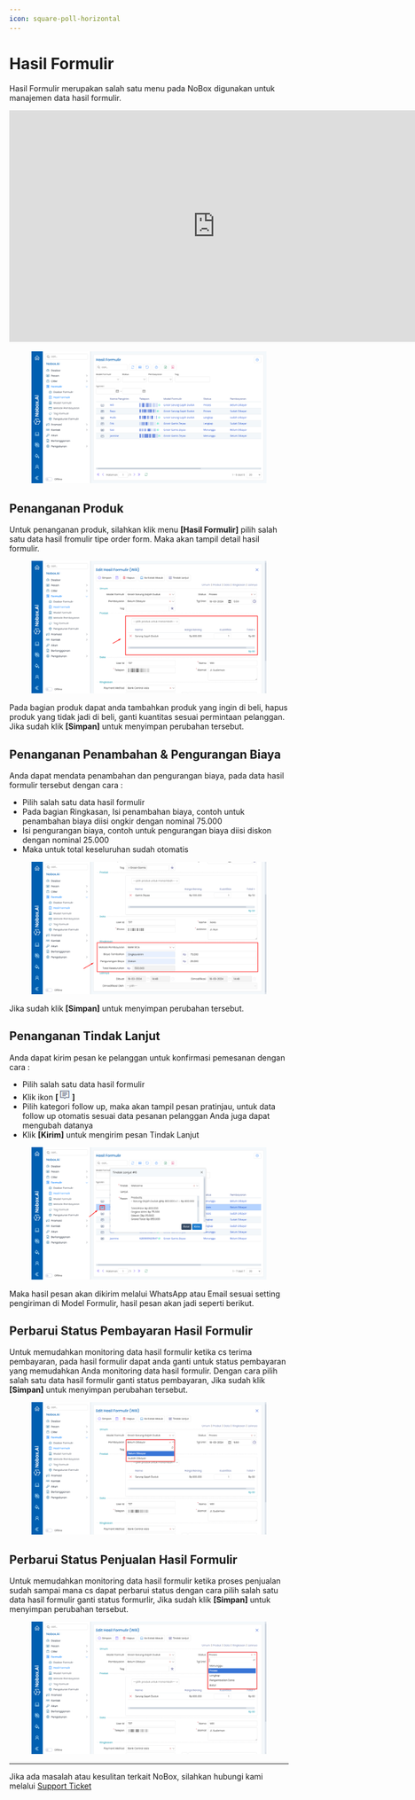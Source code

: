 ```yaml
---
icon: square-poll-horizontal
---
```


# <i class="fa-regular fa-check-square"></i> Hasil Formulir

Hasil Formulir merupakan salah satu menu pada NoBox digunakan untuk manajemen data hasil formulir.


<iframe width="742" height="418" src="https://www.youtube.com/embed/zbxed-OODf0" title="Pengenalan Tampilan NoBox" frameborder="0" allow="accelerometer; autoplay; clipboard-write; encrypted-media; gyroscope; picture-in-picture; web-share" referrerpolicy="strict-origin-when-cross-origin" allowfullscreen></iframe>


<figure><img src="../../.gitbook/assets/Hasil Formulir.png" alt=""><figcaption></figcaption></figure>

## **Penanganan Produk**

Untuk penanganan produk, silahkan klik menu **\[Hasil Formulir]** pilih salah satu data hasil fromulir tipe order form. Maka akan tampil detail hasil formulir.

<figure><img src="../../.gitbook/assets/Penanganan Produk.png" alt=""><figcaption></figcaption></figure>

Pada bagian produk dapat anda tambahkan produk yang ingin di beli, hapus produk yang tidak jadi di beli, ganti kuantitas sesuai permintaan pelanggan. Jika sudah klik **\[Simpan]** untuk menyimpan perubahan tersebut.

## **Penanganan Penambahan & Pengurangan Biaya**

Anda dapat mendata penambahan dan pengurangan biaya, pada data hasil formulir tersebut dengan cara :&#x20;

* Pilih salah satu data hasil formulir
* Pada bagian Ringkasan, Isi penambahan biaya, contoh untuk penambahan biaya diisi ongkir dengan nominal 75.000
* Isi pengurangan biaya, contoh untuk pengurangan biaya diisi diskon dengan nominal 25.000
* Maka untuk total keseluruhan sudah otomatis

<figure><img src="../../.gitbook/assets/Penanganan Ringkasan.png" alt=""><figcaption></figcaption></figure>

Jika sudah klik **\[Simpan]** untuk menyimpan perubahan tersebut.

## **Penanganan Tindak Lanjut**

Anda dapat kirim pesan ke pelanggan untuk konfirmasi pemesanan dengan cara :

* Pilih salah satu data hasil formulir
* Klik ikon **\[**![](<../../.gitbook/assets/follow up.png>)**]**
* Pilih kategori follow up, maka akan tampil pesan pratinjau, untuk data follow up otomatis sesuai data pesanan pelanggan Anda juga dapat mengubah datanya
* Klik **\[Kirim]** untuk mengirim pesan Tindak Lanjut

<figure><img src="../../.gitbook/assets/Penanganan Tindak Lanjut.png" alt=""><figcaption></figcaption></figure>

Maka hasil pesan akan dikirim melalui WhatsApp atau Email sesuai setting pengiriman di Model Formulir, hasil pesan akan jadi seperti berikut.

## **Perbarui Status Pembayaran Hasil Formulir**

Untuk memudahkan monitoring data hasil formulir ketika cs terima pembayaran, pada hasil formulir dapat anda ganti untuk status pembayaran yang memudahkan Anda monitoring data hasil formulir. Dengan cara pilih salah satu data hasil formulir ganti status pembayaran, Jika sudah klik **\[Simpan]** untuk menyimpan perubahan tersebut.

<figure><img src="../../.gitbook/assets/Penanganan Status Pembayaran.png" alt=""><figcaption></figcaption></figure>

## **Perbarui Status Penjualan Hasil Formulir**

Untuk memudahkan monitoring data hasil formulir ketika proses penjualan sudah sampai mana cs dapat perbarui status dengan cara pilih salah satu data hasil formulir ganti status formurlir, Jika sudah klik **\[Simpan]** untuk menyimpan perubahan tersebut.

<figure><img src="../../.gitbook/assets/Penanganan Status Penjualan.png" alt=""><figcaption></figcaption></figure>

***

Jika ada masalah atau kesulitan terkait NoBox, silahkan hubungi kami melalui [Support Ticket](https://crm.mynobox.com/clients/tickets)
